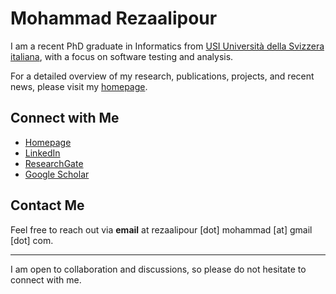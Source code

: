 # Mohammad Rezaalipour

I am a recent PhD graduate in Informatics from [USI Università della Svizzera italiana](https://www.usi.ch/en), with a focus on software testing and analysis.

For a detailed overview of my research, publications, projects, and recent news, please visit my [homepage](https://mohrez86.github.io).

## Connect with Me

- [Homepage](https://mohrez86.github.io)
- [LinkedIn](https://www.linkedin.com/in/m-rezaalipour)
- [ResearchGate](https://www.researchgate.net/profile/Mohammad-Rezaalipour-2)
- [Google Scholar](https://scholar.google.com/citations?user=CuQ9I_YAAAAJ)

## Contact Me

Feel free to reach out via **email** at rezaalipour [dot] mohammad [at] gmail [dot] com.

---

I am open to collaboration and discussions, so please do not hesitate to connect with me.
